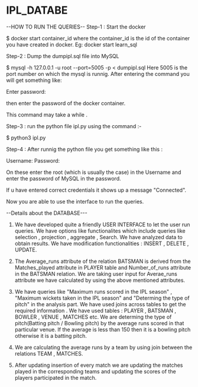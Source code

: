 # IPL_DATABE

--HOW TO RUN THE QUERIES--
Step-1 : Start the docker 

$ docker start container_id
    where the container_id is the id of the container you have created in docker.
Eg: 
    docker start learn_sql

Step-2 : Dump the dumpipl.sql file into MySQL

$ mysql -h 127.0.0.1 -u root --port=5005 -p  < dumpipl.sql
Here 5005 is the port number on which the mysql is runnig.
After entering the command you will get something like:

Enter password:

then enter the password of the docker container.

This command may take a while .

Step-3 : run the python file ipl.py using the command :-

$ python3 ipl.py

Step-4 : After runnig the python file you get something like this :

Username: 
Password:

On these enter the root (which is usually the case) in the Username and enter the password of MySQL in the password.

If u have entered correct credentials it shows up a message "Connected".

Now you are able to use the interface to run the queries.

--Details about the DATABASE---

1. We have developed quite a friendly USER INTERFACE to let the user run queries. We have options like functionalites which include queries like selection , projection , aggregate , Search. We have analyzed data to  obtain results. We have modification functionalities : INSERT , DELETE , UPDATE. 

2. The Average_runs attribute of the relation BATSMAN is derived from the Matches_played attribute in PLAYER table and Number_of_runs attribute in the BATSMAN relation.  We are taking user input for Averae_runs attribute we have calculated by using the above mentioned attributes.

3. We have queries like "Maximum runs scored in the IPL season" , "Maximum wickets taken in the IPL season" and "Determing the type of pitch" in the analysis part. We have used joins across tables to get the required information . We have used tables : PLAYER , BATSMAN , BOWLER , VENUE , MATCHES etc. We are determing the type of pitch(Batting pitch / Bowling pitch) by the average runs scored in that particular venue. If the average is less than 150 then it is a bowling pitch otherwise it is a batting pitch. 

4. We are calculating the average runs by a team by using join between the relations TEAM , MATCHES.

5. After updating insertion of every match we are updating the matches played in the corresponding teams and updating the scores of the players participated in the match. 